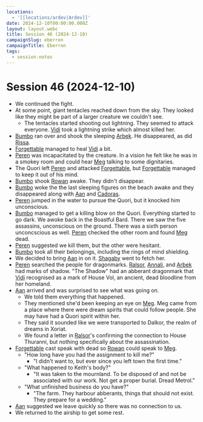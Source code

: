 ```yaml
---
locations:
  - '[[locations/ardev|Ardev]]'
date: 2024-12-10T00:00:00.000Z
layout: layout.webc
title: Session 46 (2024-12-10)
campaignSlug: eberron
campaignTitle: Eberron
tags:
  - session-notes
---
```

# Session 46 (2024-12-10)

- We continued the fight.
- At some point, giant tentacles reached down from the sky. They looked like they might be part of a larger creature we couldn't see.
	- The tentacles started shooting out lightning. They seemed to attack everyone. [Vidi](pcs/vidi-veni.md) took a lightning strike which almost killed her.
- [Bumbo](pcs/bumbo.md) ran over and shook the sleeping [Arbek](npcs/arbek.md). He disappeared, as did [Rissa](npcs/rissa-ddeneith.md).
- [Forgettable](pcs/forgettable.md) managed to heal [Vidi](pcs/vidi-veni.md) a bit.
- [Peren](pcs/peren-ngintaku.md) was incapacitated by the creature. In a vision he felt like he was in a smokey room and could hear [Meg](npcs/meg.md) talking to some dignitaries.
- The Quori left [Peren](pcs/peren-ngintaku.md) and attacked [Forgettable](pcs/forgettable.md), but [Forgettable](pcs/forgettable.md) managed to keep it out of his mind.
- [Bumbo](pcs/bumbo.md) shook [Rowan](pcs/thea.md) awake. They didn't disappear.
- [Bumbo](pcs/bumbo.md) woke the the last sleeping figures on the beach awake and they disappeared along with [Aan](npcs/aan-dphiarlan.md) and [Cadoras](npcs/cadoras.md).
- [Peren](pcs/peren-ngintaku.md) jumped in the water to pursue the Quori, but it knocked him unconscious.
- [Bumbo](pcs/bumbo.md) managed to get a killing blow on the Quori. Everything started to go dark. We awoke back in the Boastful Bard. There we saw the five assassins, unconscious on the ground. There was a sixth person unconcscious as well. [Peren](pcs/peren-ngintaku.md) checked the other room and found [Meg](npcs/meg.md) dead.
- [Peren](pcs/peren-ngintaku.md) suggested we kill them, but the other were hesitant.
- [Bumbo](pcs/bumbo.md) took all their belongings, including the rings of mind shielding.
- We decided to bring [Aan](npcs/aan-dphiarlan.md) in on it. [Shagaby](pcs/shagaby.md) went to fetch her.
- [Peren](pcs/peren-ngintaku.md) searched the people for dragonmarks. [Ralsor](npcs/ralsor.md), [Annali](npcs/annali.md), and [Arbek](npcs/arbek.md) had marks of shadow. "The Shadow" had an abberant dragonmark that [Vidi](pcs/vidi-veni.md) recognised as a mark of House Vol, an ancient, dead bloodline from her homeland.
- [Aan](npcs/aan-dphiarlan.md) arrived and was surprised to see what was going on.
	- We told them everything that happened.
	- They mentioned she'd been keeping an eye on [Meg](npcs/meg.md). Meg came from a place where there were dream spirits that could follow people. She may have had a Quori spirit within her.
	- They said it sounded like we were transported to Dalkor, the realm of dreams in Xoriat.
	- We found a letter in [Ralsor](npcs/ralsor.md)'s confirming the connection to House Thuranni, but nothing specifically about the assassination.
- [Forgettable](pcs/forgettable.md) cast speak with dead so [Rowan](pcs/thea.md) could speak to [Meg](npcs/meg.md).
	- "How long have you had the assignment to kill me?"
		- "I didn't want to, but ever since you left town the first time."
	- "What happened to Keith's body?"
		- "It was taken to the mournland. To be disposed of and not be associated with our work. Not get a proper burial. Dread Metrol."
	- "What unfinished business do you have?"
		- "The farm. They harbour abberants, things that should not exist. They prepare for a wedding."
- [Aan](npcs/aan-dphiarlan.md) suggested we leave quickly so there was no connection to us.
- We returned to the airship to get some rest.
